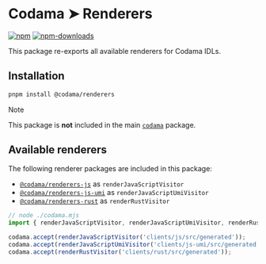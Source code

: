 # Codama ➤ Renderers

[![npm][npm-image]][npm-url]
[![npm-downloads][npm-downloads-image]][npm-url]

[npm-downloads-image]: https://img.shields.io/npm/dm/@codama/renderers.svg?style=flat
[npm-image]: https://img.shields.io/npm/v/@codama/renderers.svg?style=flat&label=%40kinobi-so%2Frenderers
[npm-url]: https://www.npmjs.com/package/@codama/renderers

This package re-exports all available renderers for Codama IDLs.

## Installation

```sh
pnpm install @codama/renderers
```

> [!NOTE]
> This package is **not** included in the main [`codama`](../library) package.

## Available renderers

The following renderer packages are included in this package:

-   [`@codama/renderers-js`](../renderers-js) as `renderJavaScriptVisitor`
-   [`@codama/renderers-js-umi`](../renderers-js-umi) as `renderJavaScriptUmiVisitor`
-   [`@codama/renderers-rust`](../renderers-rust) as `renderRustVisitor`

```ts
// node ./codama.mjs
import { renderJavaScriptVisitor, renderJavaScriptUmiVisitor, renderRustVisitor } from '@codama/renderers';

codama.accept(renderJavaScriptVisitor('clients/js/src/generated'));
codama.accept(renderJavaScriptUmiVisitor('clients/js-umi/src/generated'));
codama.accept(renderRustVisitor('clients/rust/src/generated'));
```
